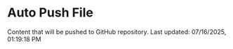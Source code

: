 # Auto Push File

Content that will be pushed to GitHub repository.
Last updated: 07/16/2025, 01:19:18 PM